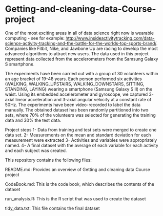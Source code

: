 # Getting-and-cleaning-data-Course-project

One of the most exciting areas in all of data science right now is wearable computing - see for example: http://www.insideactivitytracking.com/data-science-activity-tracking-and-the-battle-for-the-worlds-top-sports-brand/. 
Companies like Fitbit, Nike, and Jawbone Up are racing to develop the most advanced algorithms to attract new users. 
The data used in this project represent data collected from the accelerometers from the Samsung Galaxy S smartphone. 

The experiments have been carried out with a group of 30 volunteers within an age bracket of 19-48 years. 
Each person performed six activities (WALKING, WALKING_UPSTAIRS, WALKING_DOWNSTAIRS, SITTING, STANDING, LAYING) wearing a smartphone (Samsung Galaxy S II) on the waist. 
Using its embedded accelerometer and gyroscope, we captured 3-axial linear acceleration and 3-axial angular velocity at a constant rate of 50Hz. The experiments have been video-recorded to label the data manually. 
The obtained dataset has been randomly partitioned into two sets, where 70% of the volunteers was selected for generating the training data and 30% the test data. 

Project steps
1- Data from training and test sets were merged to create one data set.
2- Measurements on the mean and standard deviation for each measurement were extracted
3- Activities and variables were appropriately named.
4- A final dataset with the average of each variable for each activity and each subject was created.

This repository contains the following files:

README.md: Provides an overview of Getting and cleaning data Course project

CodeBook.md: This is the code book, which describes the contents of the dataset

run_analysis.R: This is the R script that was used to create the dataset

tidy_data.txt: This file contains the final dataset








